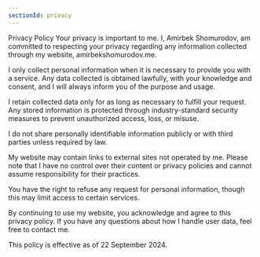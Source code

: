 ```yaml
---
sectionId: privacy
---
```


Privacy Policy
Your privacy is important to me. I, Amirbek Shomurodov, am committed to respecting your privacy regarding any information collected through my website, amirbekshomurodov.me.

I only collect personal information when it is necessary to provide you with a service. Any data collected is obtained lawfully, with your knowledge and consent, and I will always inform you of the purpose and usage.

I retain collected data only for as long as necessary to fulfill your request. Any stored information is protected through industry-standard security measures to prevent unauthorized access, loss, or misuse.

I do not share personally identifiable information publicly or with third parties unless required by law.

My website may contain links to external sites not operated by me. Please note that I have no control over their content or privacy policies and cannot assume responsibility for their practices.

You have the right to refuse any request for personal information, though this may limit access to certain services.

By continuing to use my website, you acknowledge and agree to this privacy policy. If you have any questions about how I handle user data, feel free to contact me.

This policy is effective as of 22 September 2024.
